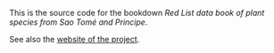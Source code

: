 


This is the source code for the bookdown *Red List data book of plant species from Sao Tomé and Principe*.
  
  
See also the [website of the project](https://cepf-stp-threat-flora.netlify.app).




